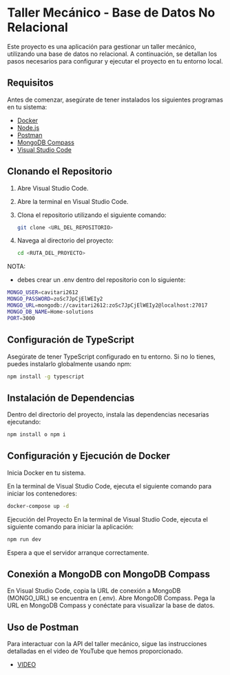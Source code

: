 # Taller Mecánico - Base de Datos No Relacional

Este proyecto es una aplicación para gestionar un taller mecánico, utilizando una base de datos no relacional. A continuación, se detallan los pasos necesarios para configurar y ejecutar el proyecto en tu entorno local.

## Requisitos

Antes de comenzar, asegúrate de tener instalados los siguientes programas en tu sistema:

- [Docker](https://www.docker.com/get-started)
- [Node.js](https://nodejs.org/)
- [Postman](https://www.postman.com/downloads/)
- [MongoDB Compass](https://www.mongodb.com/try/download/compass)
- [Visual Studio Code](https://code.visualstudio.com/)

## Clonando el Repositorio

1. Abre Visual Studio Code.
2. Abre la terminal en Visual Studio Code.
3. Clona el repositorio utilizando el siguiente comando:

    ```sh
    git clone <URL_DEL_REPOSITORIO>
    ```

4. Navega al directorio del proyecto:

    ```sh
    cd <RUTA_DEL_PROYECTO>
    ```
    
NOTA:
- debes crear un .env dentro del repositorio con lo siguiente:
```sh
MONGO_USER=cavitari2612
MONGO_PASSWORD=zoSc7JpCjElWEIy2
MONGO_URL=mongodb://cavitari2612:zoSc7JpCjElWEIy2@localhost:27017
MONGO_DB_NAME=Home-solutions
PORT=3000
```
## Configuración de TypeScript

Asegúrate de tener TypeScript configurado en tu entorno. Si no lo tienes, puedes instalarlo globalmente usando npm:
```sh
npm install -g typescript
```
## Instalación de Dependencias
Dentro del directorio del proyecto, instala las dependencias necesarias ejecutando:

```sh
npm install o npm i
```
## Configuración y Ejecución de Docker
Inicia Docker en tu sistema.

En la terminal de Visual Studio Code, ejecuta el siguiente comando para iniciar los contenedores:

```sh
docker-compose up -d
```
Ejecución del Proyecto
En la terminal de Visual Studio Code, ejecuta el siguiente comando para iniciar la aplicación:

```sh
npm run dev
```
Espera a que el servidor arranque correctamente.

## Conexión a MongoDB con MongoDB Compass
En Visual Studio Code, copia la URL de conexión a MongoDB (MONGO_URL) se encuentra en (.env).
Abre MongoDB Compass.
Pega la URL en MongoDB Compass y conéctate para visualizar la base de datos.

## Uso de Postman
Para interactuar con la API del taller mecánico, sigue las instrucciones detalladas en el video de YouTube que hemos proporcionado.
- [VIDEO](https://www.youtube.com/watch?v=dMWlUbNePM4)
